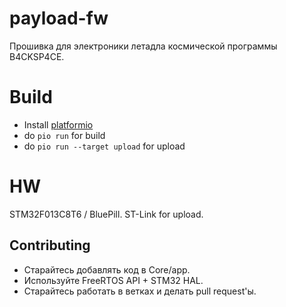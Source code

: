 # payload-fw

Прошивка для электроники летадла космической программы B4CKSP4CE.

# Build

* Install [platformio](https://platformio.org/install)
* do `pio run` for build
* do `pio run --target upload` for upload

# HW

STM32F013C8T6 / BluePill.
ST-Link for upload.

## Contributing

* Старайтесь добавлять код в Core/app.
* Используйте FreeRTOS API + STM32 HAL.
* Старайтесь работать в ветках и делать pull request'ы.
